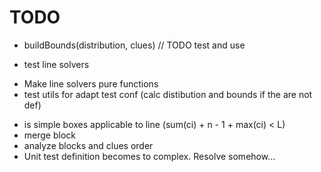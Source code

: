 # TODO


*  buildBounds(distribution, clues) // TODO test and use

* test line solvers
 - Make line solvers pure functions
 - test utils for adapt test conf (calc distibution and bounds if the are not def)
* is simple boxes applicable to line (sum(ci) + n - 1 + max(ci) < L)
* merge block
* analyze blocks and clues order
* Unit test definition becomes to complex. Resolve somehow...
